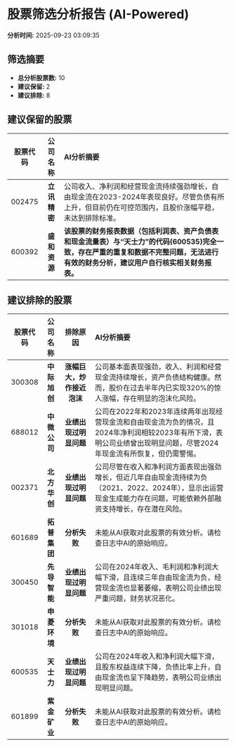 # 股票筛选分析报告 (AI-Powered)

**分析时间:** 2025-09-23 03:09:35

## 筛选摘要

- **总分析股票数:** 10
- **建议保留:** 2
- **建议排除:** 8

## 建议保留的股票

| 股票代码 | 公司名称 | AI分析摘要 |
|:---:|:---:|:---|
| 002475 | **立讯精密** | 公司收入、净利润和经营现金流持续强劲增长，自由现金流在2023-2024年表现良好。尽管负债有所上升，但目前仍在可控范围内，且股价涨幅平稳，未达到排除标准。 |
| 600392 | **盛和资源** | **该股票的财务报表数据（包括利润表、资产负债表和现金流量表）与“天士力”的代码(600535)完全一致，存在严重的重复和数据不完整问题，无法进行有效的财务分析，建议用户自行核实相关财务报表。** |

## 建议排除的股票

| 股票代码 | 公司名称 | 排除原因 | AI分析摘要 |
|:---:|:---:|:---:|:---|
| 300308 | **中际旭创** | **涨幅巨大，炒作接近泡沫** | 公司基本面表现强劲，收入、利润和经营现金流持续增长，资产负债结构健康。然而，股价在过去半年内已实现320%的惊人涨幅，存在明显的泡沫化风险。 |
| 688012 | **中微公司** | **业绩出现过明显问题** | 公司在2022年和2023年连续两年出现经营现金流和自由现金流为负的情况，且2024年净利润相较2023年有所下滑，表明公司业绩曾出现明显问题，尽管2024年现金流有所恢复，但仍需警惕。 |
| 002371 | **北方华创** | **业绩出现过明显问题** | 公司尽管在收入和净利润方面表现出强劲增长，但近几年自由现金流持续为负（2021、2022、2024年），显示出运营现金生成能力存在问题，可能依赖外部融资支持增长，存在潜在风险。 |
| 601689 | **拓普集团** | **分析失败** | 未能从AI获取对此股票的有效分析。请检查日志中AI的原始响应。 |
| 300450 | **先导智能** | **业绩出现过明显问题** | 公司在2024年收入、毛利润和净利润大幅下滑，且连续三年自由现金流为负，经营现金流也显著萎缩，表明公司业绩出现严重问题，财务状况恶化。 |
| 301018 | **申菱环境** | **分析失败** | 未能从AI获取对此股票的有效分析。请检查日志中AI的原始响应。 |
| 600535 | **天士力** | **业绩出现过明显问题** | 公司在2024年收入和净利润大幅下滑，且股东权益连续下降，负债比率上升，自由现金流也呈下降趋势，表明公司业绩出现明显问题。 |
| 601899 | **紫金矿业** | **分析失败** | 未能从AI获取对此股票的有效分析。请检查日志中AI的原始响应。 |
